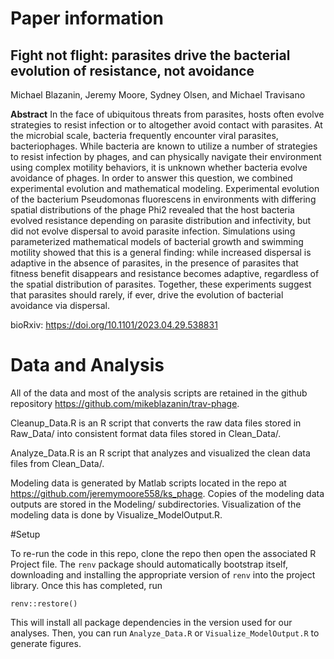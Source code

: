 # Paper information

## Fight not flight: parasites drive the bacterial evolution of resistance, not avoidance

Michael Blazanin, Jeremy Moore, Sydney Olsen, and Michael Travisano

**Abstract**
In the face of ubiquitous threats from parasites, hosts often evolve strategies to resist infection or to altogether avoid contact with parasites. At the microbial scale, bacteria frequently encounter viral parasites, bacteriophages. While bacteria are known to utilize a number of strategies to resist infection by phages, and can physically navigate their environment using complex motility behaviors, it is unknown whether bacteria evolve avoidance of phages. In order to answer this question, we combined experimental evolution and mathematical modeling. Experimental evolution of the bacterium Pseudomonas fluorescens in environments with differing spatial distributions of the phage Phi2 revealed that the host bacteria evolved resistance depending on parasite distribution and infectivity, but did not evolve dispersal to avoid parasite infection. Simulations using parameterized mathematical models of bacterial growth and swimming motility showed that this is a general finding: while increased dispersal is adaptive in the absence of parasites, in the presence of parasites that fitness benefit disappears and resistance becomes adaptive, regardless of the spatial distribution of parasites. Together, these experiments suggest that parasites should rarely, if ever, drive the evolution of bacterial avoidance via dispersal.

bioRxiv: https://doi.org/10.1101/2023.04.29.538831 

# Data and Analysis

All of the data and most of the analysis scripts are retained in the github repository https://github.com/mikeblazanin/trav-phage. 

Cleanup_Data.R is an R script that converts the raw data files stored in Raw_Data/ into consistent format data files stored in Clean_Data/. 

Analyze_Data.R is an R script that analyzes and visualized the clean data files from Clean_Data/.

Modeling data is generated by Matlab scripts located in the repo at https://github.com/jeremymoore558/ks_phage. Copies of the modeling data outputs are stored in the Modeling/ subdirectories. Visualization of the modeling data is done by Visualize_ModelOutput.R.

#Setup

To re-run the code in this repo, clone the repo then open the associated R Project file. The `renv` package should automatically bootstrap itself, downloading and installing the appropriate version of `renv` into the project library. Once this has completed, run
```
renv::restore()
```

This will install all package dependencies in the version used for our analyses. Then, you can run `Analyze_Data.R` or `Visualize_ModelOutput.R` to generate figures.
